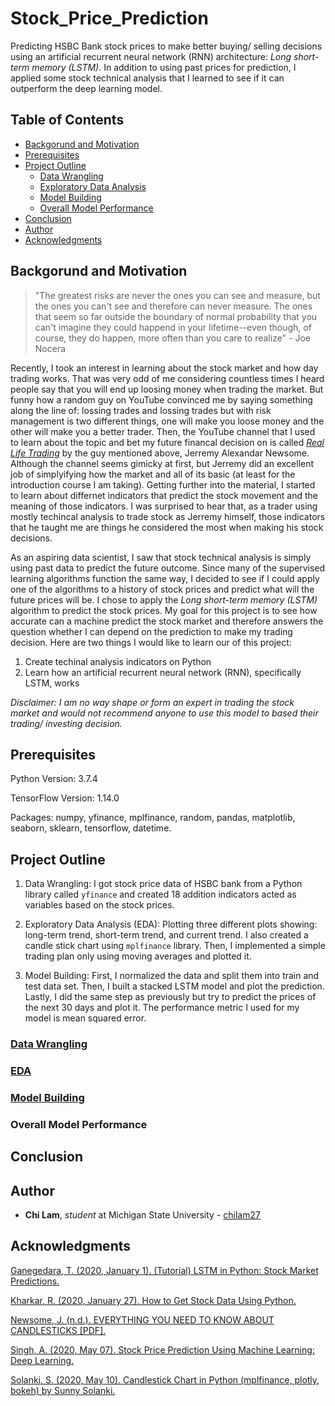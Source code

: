 # Stock_Price_Prediction

Predicting HSBC Bank stock prices to make better buying/ selling decisions using an artificial recurrent neural network (RNN) architecture: _Long short-term memory (LSTM)_. In addition to using past prices for prediction, I applied some stock technical analysis that I learned to see if it can outperform the deep learning model.

## Table of Contents

* [Backgorund and Motivation](#backgorund-and-motivation)
* [Prerequisites](#prerequisites)
* [Project Outline](#project-outline)
  * [Data Wrangling](#data-wrangling)
  * [Exploratory Data Analysis](#eda)
  * [Model Building](#model-building)
  * [Overall Model Performance](#overall-model-performance)
* [Conclusion](#conclusion)
* [Author](#author)
* [Acknowledgments](#acknowledgments)

## Backgorund and Motivation

> "The greatest risks are never the ones you can see and measure, but the ones you can't see and therefore can never measure. The ones that seem so far outside the boundary of normal probability that you can't imagine they could happend in your lifetime--even though, of course, they do happen, more often than you care to realize" - Joe Nocera

Recently, I took an interest in learning about the stock market and how day trading works. That was very odd of me considering countless times I heard people say that you will end up loosing money when trading the market. But funny how a random guy on YouTube convinced me by saying something along the line of: lossing trades and lossing trades but with risk management is two different things, one will make you loose money and the other will make you a better trader. Then, the YouTube channel that I used to learn about the topic and bet my future financal decision on is called [_Real Life Trading_](https://www.youtube.com/channel/UCux4_ZudBYgiZBPDvxVdhVQ) by the guy mentioned above, Jerremy Alexandar Newsome. Although the channel seems gimicky at first, but Jerremy did an excellent job of simplyifying how the market and all of its basic (at least for the introduction course I am taking). Getting further into the material, I started to learn about differnet indicators that predict the stock movement and the meaning of those indicators. I was surprised to hear that, as a trader using mostly techincal analysis to trade stock as Jerremy himself, those indicators that he taught me are things he considered the most when making his stock decisions.

As an aspiring data scientist, I saw that stock technical analysis is simply using past data to predict the future outcome. Since many of the supervised learning algorithms function the same way, I decided to see if I could apply one of the algorithms to a history of stock prices and predict what will the future prices will be. I chose to apply the _Long short-term memory (LSTM)_ algorithm to predict the stock prices. My goal for this project is to see how accurate can a machine predict the stock market and therefore answers the question whether I can depend on the prediction to make my trading decision. Here are two things I would like to learn our of this project:

1. Create techinal analysis indicators on Python
2. Learn how an artificial recurrent neural network (RNN), specifically LSTM, works

_Disclaimer: I am no way shape or form an expert in trading the stock market and would not recommend anyone to use this model to based their trading/ investing decision._

## Prerequisites

Python Version: 3.7.4

TensorFlow Version: 1.14.0

Packages: numpy, yfinance, mplfinance, random, pandas, matplotlib, seaborn, sklearn, tensorflow, datetime.

## Project Outline

1. Data Wrangling: I got stock price data of HSBC bank from a Python library called `yfinance` and created 18 addition indicators acted as variables based on the stock prices.

2. Exploratory Data Analysis (EDA): Plotting three different plots showing: long-term trend, short-term trend, and current trend. I also created a candle stick chart using `mplfinance` library. Then, I implemented a simple trading plan only using moving averages and plotted it.

3. Model Building: First, I normalized the data and split them into train and test data set. Then, I built a stacked LSTM model and plot the prediction. Lastly, I did the same step as previously but try to predict the prices of the next 30 days and plot it. The performance metric I used for my model is mean squared error.

### [Data Wrangling](https://github.com/chilam27/Stock_Price_Prediction/blob/master/P04_DataWrangling.py)



### [EDA](https://github.com/chilam27/Stock_Price_Prediction/blob/master/P04_EDA.py)



### [Model Building](https://github.com/chilam27/Stock_Price_Prediction/blob/master/P04_ModelBuilding.py)



### Overall Model Performance



## Conclusion



## Author

* **Chi Lam**, _student_ at Michigan State University - [chilam27](https://github.com/chilam27)

## Acknowledgments

[Ganegedara, T. (2020, January 1). (Tutorial) LSTM in Python: Stock Market Predictions.](https://www.datacamp.com/community/tutorials/lstm-python-stock-market)

[Kharkar, R. (2020, January 27). How to Get Stock Data Using Python.](https://towardsdatascience.com/how-to-get-stock-data-using-python-c0de1df17e75)

[Newsome, J. (n.d.). EVERYTHING YOU NEED TO KNOW ABOUT CANDLESTICKS [PDF].](https://dashboard.reallifetrading.com/assets/pdf/candlesticks.pdf)

[Singh, A. (2020, May 07). Stock Price Prediction Using Machine Learning: Deep Learning.](https://www.analyticsvidhya.com/blog/2018/10/predicting-stock-price-machine-learningnd-deep-learning-techniques-python/)

[Solanki, S. (2020, May 10). Candlestick Chart in Python (mplfinance, plotly, bokeh) by Sunny Solanki.](https://coderzcolumn.com/tutorials/data-science/candlestick-chart-in-python-mplfinance-plotly-bokeh)
